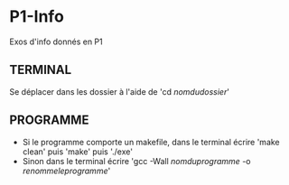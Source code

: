 # P1-Info
Exos d'info donnés en P1

## TERMINAL ##
Se déplacer dans les dossier à l'aide de 'cd *nomdudossier*'

## PROGRAMME ##
- Si le programme comporte un makefile, dans le terminal écrire 'make clean' puis 'make' puis './exe'
- Sinon dans le  terminal écrire 'gcc -Wall *nomduprogramme* -o *renommeleprogramme*'
